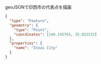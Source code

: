 geoJSONで印西市の代表点を描画
 
```geojson
{
  "type": "Feature",
  "geometry": {
    "type": "Point",
    "coordinates": [140.145765, 35.832332]
  },
  "properties": {
    "name": "Inzai City"
  }
}
```